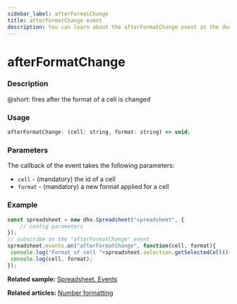 ```yaml
---
sidebar_label: afterFormatChange
title: afterFormatChange event
description: You can learn about the afterFormatChange event in the documentation of the DHTMLX JavaScript Spreadsheet library. Browse developer guides and API reference, try out code examples and live demos, and download a free 30-day evaluation version of DHTMLX Spreadsheet.
---
```


# afterFormatChange

### Description

@short: fires after the format of a cell is changed

### Usage

~~~jsx
afterFormatChange: (cell: string, format: string) => void;
~~~

### Parameters

The callback of the event takes the following parameters:

- `cell` - (mandatory) the id of a cell
- `format` - (mandatory) a new format applied for a cell

### Example

~~~jsx {5-8}
const spreadsheet = new dhx.Spreadsheet("spreadsheet", {
    // config parameters
});
// subscribe on the "afterFormatChange" event
spreadsheet.events.on("afterFormatChange", function(cell, format){
 console.log("Format of cell "+spreadsheet.selection.getSelectedCell()+" has changed");
 console.log(cell, format);
});
~~~

**Related sample:** [Spreadsheet. Events](https://snippet.dhtmlx.com/2vkjyvsi)

**Related articles:** [Number formatting](number_formatting.md)
